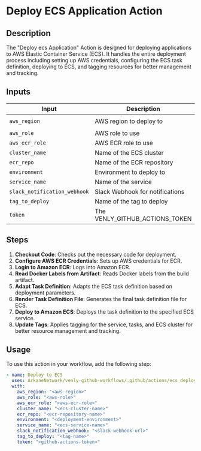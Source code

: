 # Deploy ECS Application Action

## Description

The "Deploy ecs Application" Action is designed for deploying applications to AWS Elastic Container Service (ECS). It handles the entire deployment process including setting up AWS credentials, configuring the ECS task definition, deploying to ECS, and tagging resources for better management and tracking.

## Inputs

| Input                        | Description                              | Required | Default     |
| ---------------------------- | ---------------------------------------- | -------- | ----------- |
| `aws_region`                 | AWS region to deploy to                  | No       | `eu-west-1` |
| `aws_role`                   | AWS role to use                          | Yes      |             |
| `aws_ecr_role`               | AWS ECR role to use                      | Yes      |             |
| `cluster_name`               | Name of the ECS cluster                  | Yes      |             |
| `ecr_repo`                   | Name of the ECR repository               | Yes      |             |
| `environment`                | Environment to deploy to                 | Yes      | `qa`        |
| `service_name`               | Name of the service                      | Yes      |             |
| `slack_notification_webhook` | Slack Webhook for notifications          | Yes      |             |
| `tag_to_deploy`              | Name of the tag to deploy                | Yes      |             |
| `token`                      | The VENLY_GITHUB_ACTIONS_TOKEN           | Yes      |             |

## Steps

1. **Checkout Code**: Checks out the necessary code for deployment.
2. **Configure AWS ECR Credentials**: Sets up AWS credentials for ECR.
3. **Login to Amazon ECR**: Logs into Amazon ECR.
4. **Read Docker Labels from Artifact**: Reads Docker labels from the build artifact.
5. **Adapt Task Definition**: Adapts the ECS task definition based on deployment parameters.
6. **Render Task Definition File**: Generates the final task definition file for ECS.
7. **Deploy to Amazon ECS**: Deploys the task definition to the specified ECS service.
8. **Update Tags**: Applies tagging for the service, tasks, and ECS cluster for better resource management and tracking.

## Usage

To use this action in your workflow, add the following step:

```yaml
- name: Deploy to ECS
  uses: ArkaneNetwork/venly-github-workflows/.github/actions/ecs_deploy@main
  with:
    aws_region: "<aws-region>"
    aws_role: "<aws-role>"
    aws_ecr_role: "<aws-ecr-role>"
    cluster_name: "<ecs-cluster-name>"
    ecr_repo: "<ecr-repository-name>"
    environment: "<deployment-environment>"
    service_name: "<ecs-service-name>"
    slack_notification_webhook: "<slack-webhook-url>"
    tag_to_deploy: "<tag-name>"
    token: "<github-actions-token>"
```
